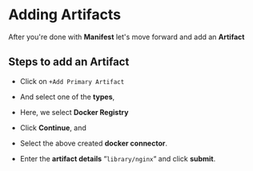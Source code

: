 # Adding Artifacts

After you're done with **Manifest** let's move forward and add an **Artifact**

## Steps to add an Artifact


- Click on `+Add Primary Artifact`

- And select one of the **types**,

- Here, we select **Docker Registry**

- Click **Continue**, and

- Select the above created **docker connector**.

- Enter the **artifact details** “`library/nginx`“ and click **submit**.